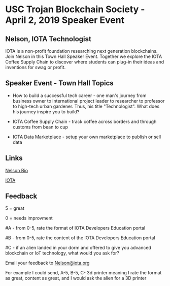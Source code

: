 # USC Trojan Blockchain Society - April 2, 2019 Speaker Event

## Nelson, IOTA Technologist

IOTA is a non-profit foundation researching next generation blockchains.  Join Nelson in this Town Hall Speaker Event.  Together we explore the IOTA Coffee Supply Chain to discover where students can plug-in their ideas and inventions for swag or profit.

## Speaker Event - Town Hall Topics

- How to build a successful tech career - one man's journey from business owner to international project leader to researcher to professor to high-tech urban gardener.  Thus, his title "Technologist".  What does his journey inspire you to build?
  
- IOTA Coffee Supply Chain - track coffee across borders and through customs from bean to cup

- IOTA Data Marketplace - setup your own marketplace to publish or sell data

## Links

[Nelson Bio](http://www.NelsonGlobalGeek.com)

[IOTA](https://www.iota.org)

## Feedback 

5 = great 

0 = needs improvment

#A - from 0-5, rate the format of IOTA Developers Education portal

#B - from 0-5, rate the content of the IOTA Developers Education portal

#C - if an alien landed in your dorm and offered to give you advanced blockchain or IoT technology, what would you ask for?

Email your feedback to Nelson@iota.org

For example I could send, A-5, B-5, C- 3d printer
meaning I rate the format as great, content as great, and I would ask the alien for a 3D printer

